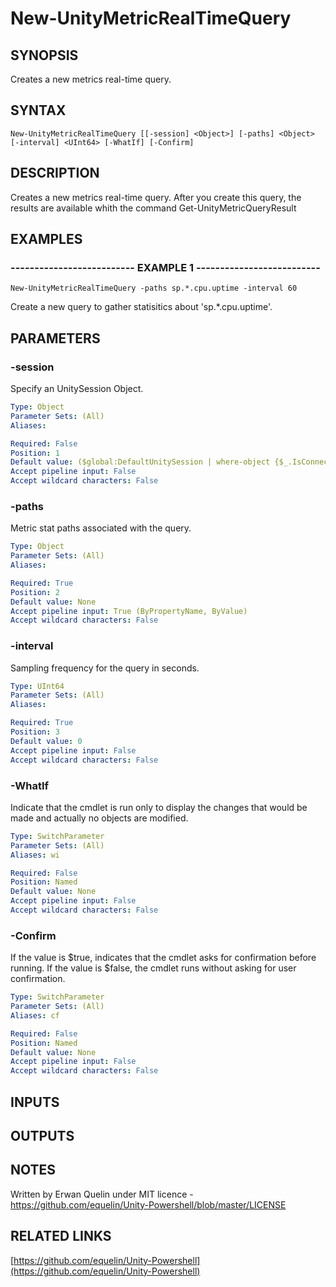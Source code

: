 # New-UnityMetricRealTimeQuery

## SYNOPSIS
Creates a new metrics real-time query.

## SYNTAX

```
New-UnityMetricRealTimeQuery [[-session] <Object>] [-paths] <Object> [-interval] <UInt64> [-WhatIf] [-Confirm]
```

## DESCRIPTION
Creates a new metrics real-time query.
After you create this query, the results are available whith the command Get-UnityMetricQueryResult

## EXAMPLES

### -------------------------- EXAMPLE 1 --------------------------
```
New-UnityMetricRealTimeQuery -paths sp.*.cpu.uptime -interval 60
```

Create a new query to gather statisitics about 'sp.*.cpu.uptime'.

## PARAMETERS

### -session
Specify an UnitySession Object.

```yaml
Type: Object
Parameter Sets: (All)
Aliases: 

Required: False
Position: 1
Default value: ($global:DefaultUnitySession | where-object {$_.IsConnected -eq $true})
Accept pipeline input: False
Accept wildcard characters: False
```

### -paths
Metric stat paths associated with the query.

```yaml
Type: Object
Parameter Sets: (All)
Aliases: 

Required: True
Position: 2
Default value: None
Accept pipeline input: True (ByPropertyName, ByValue)
Accept wildcard characters: False
```

### -interval
Sampling frequency for the query in seconds.

```yaml
Type: UInt64
Parameter Sets: (All)
Aliases: 

Required: True
Position: 3
Default value: 0
Accept pipeline input: False
Accept wildcard characters: False
```

### -WhatIf
Indicate that the cmdlet is run only to display the changes that would be made and actually no objects are modified.

```yaml
Type: SwitchParameter
Parameter Sets: (All)
Aliases: wi

Required: False
Position: Named
Default value: None
Accept pipeline input: False
Accept wildcard characters: False
```

### -Confirm
If the value is $true, indicates that the cmdlet asks for confirmation before running.
If the value is $false, the cmdlet runs without asking for user confirmation.

```yaml
Type: SwitchParameter
Parameter Sets: (All)
Aliases: cf

Required: False
Position: Named
Default value: None
Accept pipeline input: False
Accept wildcard characters: False
```

## INPUTS

## OUTPUTS

## NOTES
Written by Erwan Quelin under MIT licence - https://github.com/equelin/Unity-Powershell/blob/master/LICENSE

## RELATED LINKS

[https://github.com/equelin/Unity-Powershell](https://github.com/equelin/Unity-Powershell)

